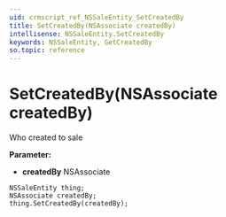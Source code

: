 ```yaml
---
uid: crmscript_ref_NSSaleEntity_SetCreatedBy
title: SetCreatedBy(NSAssociate createdBy)
intellisense: NSSaleEntity.SetCreatedBy
keywords: NSSaleEntity, GetCreatedBy
so.topic: reference
---
```


# SetCreatedBy(NSAssociate createdBy)

Who created to sale

**Parameter:** 
* **createdBy** NSAssociate

```crmscript
NSSaleEntity thing;
NSAssociate createdBy;
thing.SetCreatedBy(createdBy);
```

